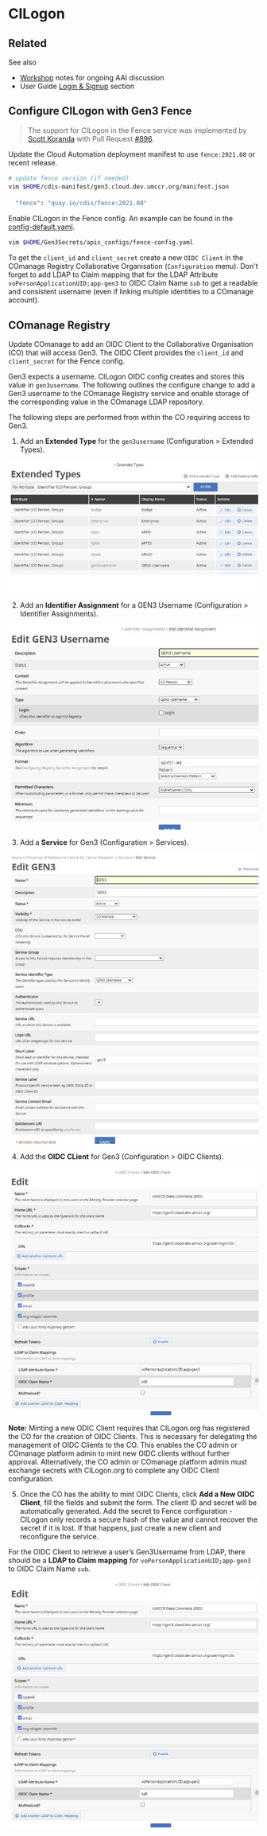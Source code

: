 # CILogon

## Related

See also

- [Workshop](../workshop) notes for ongoing AAI discussion
- User Guide [Login & Signup](../user-guide/login-signup.md) section

## Configure CILogon with Gen3 Fence

> The support for CILogon in the Fence service was implemented by [Scott Koranda](https://github.com/skoranda) with Pull Request [#896](https://github.com/uc-cdis/fence/pull/896).

Update the Cloud Automation deployment manifest to use `fence:2021.08` or recent release.

```bash
# update fence version (if needed)
vim $HOME/cdis-manifest/gen3.cloud.dev.umccr.org/manifest.json

  "fence": "quay.io/cdis/fence:2021.08"
```

Enable CILogon in the Fence config. An example can be found in the [config-default.yaml](https://github.com/uc-cdis/fence/blob/master/fence/config-default.yaml).
```bash
vim $HOME/Gen3Secrets/apis_configs/fence-config.yaml
```

To get the `client_id` and `client_secret` create a new `OIDC Client` in the COmanage Registry Collaborative Organisation (`Configuration` menu). Don't forget to add LDAP to Claim mapping that for the LDAP Attribute `voPersonApplicationUID;app-gen3` to OIDC Claim Name `sub` to get a readable and consistent username (even if linking multiple identities to a COmanage account).

## COmanage Registry

Update COmanage to add an OIDC Client to the Collaborative Organisation (CO) that will access Gen3. The OIDC Client provides the `client_id` and `client_secret` for the Fence config.

Gen3 expects a username. CILogon OIDC config creates and stores this value in `gen3username`. The following outlines the configure change to add a Gen3 username to the COmanage Registry service and enable storage of the corresponding value in the COmanage LDAP repository.

The following steps are performed from within the CO requiring access to Gen3.
1) Add an **Extended Type** for the `gen3username` (Configuration > Extended Types).

<img src="./imgs/extended types.jpg"/>

2) Add an **Identifier Assignment** for a GEN3 Username (Configuration > Identifier Assignments).

<img src="./imgs/identifier assignment.jpg"/>

3) Add a **Service** for Gen3 (Configuration > Services).

<img src="./imgs/services.jpg"/>

4) Add the **OIDC CLient** for Gen3 (Configuration > OIDC Clients).

<img src="./imgs/OIDC client.jpg"/>

**Note:** Minting a new ODIC Client requires that CILogon.org has registered the CO for the creation of OIDC Clients. This is necessary for delegating the management of OIDC Clients to the CO. This enables the CO admin or COmanage platform admin to mint new OIDC clients without further approval. Alternatively, the CO admin or COmanage platform admin must exchange secrets with CILogon.org to complete any OIDC Client configuration.

5) Once the CO has the ability to mint OIDC Clients, click **Add a New OIDC Client**, fill the fields and submit the form. The client ID and secret will be automatically generated. Add the secret to Fence configuration - CILogon only records a secure hash of the value and cannot recover the secret if it is lost. If that happens, just create a new client and reconfigure the service.

For the OIDC Client to retrieve a user’s Gen3Username from LDAP, there should be a **LDAP to Claim mapping** for `voPersonApplicationUID;app-gen3` to OIDC Claim Name `sub`.

<img src="./imgs/OIDC client.jpg"/>
